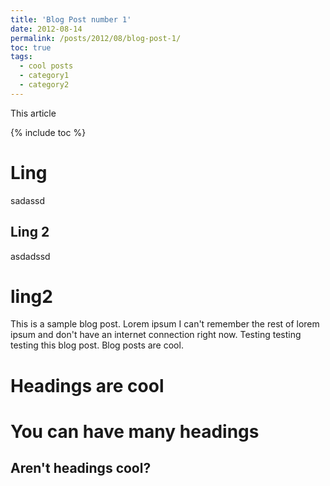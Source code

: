 ```yaml
---
title: 'Blog Post number 1'
date: 2012-08-14
permalink: /posts/2012/08/blog-post-1/
toc: true
tags:
  - cool posts
  - category1
  - category2
---
```


This article

{% include toc %}

# Ling

sadassd

## Ling 2

asdadssd

# ling2

This is a sample blog post. Lorem ipsum I can't remember the rest of lorem ipsum and don't have an internet connection right now. Testing testing testing this blog post. Blog posts are cool.

# Headings are cool

# You can have many headings

## Aren't headings cool?
